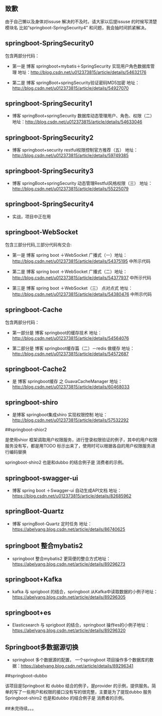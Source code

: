## 致歉
由于自己懒以及身体对issuse 解决的不及时。请大家以后提issuse 的时候写清楚 模块名 比如“springboot-SpringSecurity4” 和问题，我会抽时间抓紧解决。

## springboot-SpringSecurity0  

包含两部分代码：

* 第一是  博客 springboot+mybatis＋SpringSecurity 实现用户角色数据库管理   地址：http://blog.csdn.net/u012373815/article/details/54632176

* 第二是  博客 springBoot+springSecurity验证密码MD5加密  地址：http://blog.csdn.net/u012373815/article/details/54927070

## springboot-SpringSecurity1  

*  博客 springBoot+springSecurity 数据库动态管理用户、角色、权限（二）   地址：http://blog.csdn.net/u012373815/article/details/54633046

## springboot-SpringSecurity2

*  博客  springboot+security restful权限控制官方推荐（五）   地址：http://blog.csdn.net/u012373815/article/details/59749385

## springboot-SpringSecurity3

*  博客  springBoot+springSecurity 动态管理Restful风格权限（三） 地址：http://blog.csdn.net/u012373815/article/details/55225079  

## springboot-SpringSecurity4
* 实战，项目中正在用

## springboot-WebSocket  

包含三部分代码,三部分代码有交合:

* 第一是  博客 spring boot ＋WebSocket 广播式（一）地址：http://blog.csdn.net/u012373815/article/details/54375195  中所示代码

* 第二是  博客 spring boot ＋WebSocket 广播式（二）地址：http://blog.csdn.net/u012373815/article/details/54377937   中所示代码
 
* 第三是  博客 spring boot ＋WebSocket（三） 点对点式 地址： http://blog.csdn.net/u012373815/article/details/54380476  中所示代码



## springboot-Cache

包含两部分代码：

* 第一部分是 博客 springboot的缓存技术 地址： http://blog.csdn.net/u012373815/article/details/54564076  

* 第二部分是 博客 springboot缓存篇（二）－redis 做缓存 地址：http://blog.csdn.net/u012373815/article/details/54572687

## springboot-Cache2

* 是  博客  springboot缓存 之 GuavaCacheManager   地址：http://blog.csdn.net/u012373815/article/details/60468033



## springboot-shiro

* 是博客  springboot集成shiro 实现权限控制   地址：http://blog.csdn.net/u012373815/article/details/57532292

##springboot-shior2

是使用shior 框架调取用户权限服务，进行登录权限验证的例子，其中的用户权限服务没有写，都是用TODO 标示出来了，使用时可以根据各自的用户权限服务进行编码替换

springboot-shiro2 也是和dubbo 的结合例子是 消费者的示例。

## springboot-swagger-ui
* 博客 spring boot ＋Swagger-ui 自动生成API文档 地址： https://blog.csdn.net/u012373815/article/details/82685962

## springBoot-Quartz
* 博客 springBoot-Quartz 定时任务 地址： https://abelyang.blog.csdn.net/article/details/86740625

## springboot 整合mybatis2
* springboot 整合mybatis2 更简便的整合方式地址： https://abelyang.blog.csdn.net/article/details/89296273

## springboot+Kafka
* kafka 与 sprigboot 的结合，springboot 从Kafka中读取数据的小例子地址： https://abelyang.blog.csdn.net/article/details/89296305

## springboot+es
* Elasticsearch 与 sprigboot 的结合，springboot 操作es的小例子地址： https://abelyang.blog.csdn.net/article/details/89296320

## Springboot多数据源切换
* springboot 多个数据源的配置， 一个springboot 项目操作多个数据库的数据：https://abelyang.blog.csdn.net/article/details/89296341

##springboot-dubbo

该项目是Springboot 和 dubbo 结合的例子，是provider 的示例，提供服务。简单的写了一些用户和权限的接口没有写的很完整，主要是为了提现dubbo 服务
Springboot-shiro2 也是和dubbo 的结合例子是 消费者的示例。



##未完待续。。。
